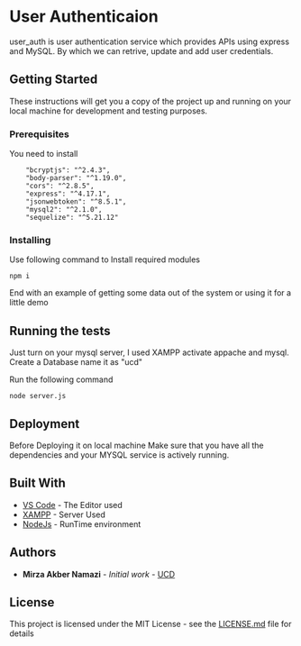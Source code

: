 # User Authenticaion

user_auth is user authentication service which provides APIs using express and MySQL. By which we can retrive, update and add user credentials.

## Getting Started

These instructions will get you a copy of the project up and running on your local machine for development and testing purposes. 

### Prerequisites

You need to install
```
    "bcryptjs": "^2.4.3",
    "body-parser": "^1.19.0",
    "cors": "^2.8.5",
    "express": "^4.17.1",
    "jsonwebtoken": "^8.5.1",
    "mysql2": "^2.1.0",
    "sequelize": "^5.21.12"
```

### Installing

Use following command to Install required modules

```
npm i
```

End with an example of getting some data out of the system or using it for a little demo

## Running the tests

Just turn on your mysql server, I used XAMPP activate appache and mysql.
Create a Database name it as "ucd"

Run the following command

```
node server.js
```

## Deployment

Before Deploying it on local machine Make sure that you have all the dependencies and your MYSQL service is actively running.

## Built With

* [VS Code](https://code.visualstudio.com/) - The Editor used
* [XAMPP](https://www.apachefriends.org/) - Server Used
* [NodeJs](https://nodejs.org/en/docs/) - RunTime environment

## Authors

* **Mirza Akber Namazi** - *Initial work* - [UCD](https://github.com/akbernamazi/user_auth)

## License

This project is licensed under the MIT License - see the [LICENSE.md](LICENSE) file for details
